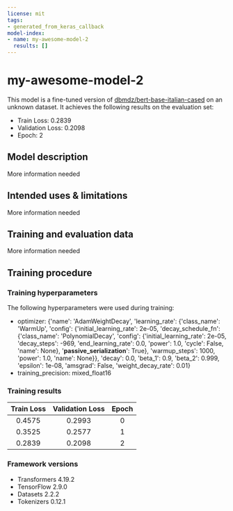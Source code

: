 ```yaml
---
license: mit
tags:
- generated_from_keras_callback
model-index:
- name: my-awesome-model-2
  results: []
---
```


<!-- This model card has been generated automatically according to the information Keras had access to. You should
probably proofread and complete it, then remove this comment. -->

# my-awesome-model-2

This model is a fine-tuned version of [dbmdz/bert-base-italian-cased](https://huggingface.co/dbmdz/bert-base-italian-cased) on an unknown dataset.
It achieves the following results on the evaluation set:
- Train Loss: 0.2839
- Validation Loss: 0.2098
- Epoch: 2

## Model description

More information needed

## Intended uses & limitations

More information needed

## Training and evaluation data

More information needed

## Training procedure

### Training hyperparameters

The following hyperparameters were used during training:
- optimizer: {'name': 'AdamWeightDecay', 'learning_rate': {'class_name': 'WarmUp', 'config': {'initial_learning_rate': 2e-05, 'decay_schedule_fn': {'class_name': 'PolynomialDecay', 'config': {'initial_learning_rate': 2e-05, 'decay_steps': -969, 'end_learning_rate': 0.0, 'power': 1.0, 'cycle': False, 'name': None}, '__passive_serialization__': True}, 'warmup_steps': 1000, 'power': 1.0, 'name': None}}, 'decay': 0.0, 'beta_1': 0.9, 'beta_2': 0.999, 'epsilon': 1e-08, 'amsgrad': False, 'weight_decay_rate': 0.01}
- training_precision: mixed_float16

### Training results

| Train Loss | Validation Loss | Epoch |
|:----------:|:---------------:|:-----:|
| 0.4575     | 0.2993          | 0     |
| 0.3525     | 0.2577          | 1     |
| 0.2839     | 0.2098          | 2     |


### Framework versions

- Transformers 4.19.2
- TensorFlow 2.9.0
- Datasets 2.2.2
- Tokenizers 0.12.1
